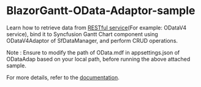 # BlazorGantt-OData-Adaptor-sample
Learn how to retrieve data from [RESTful service](https://blazor.syncfusion.com/documentation/common/data-binding/restful-service-binding)(For example: ODataV4 service), bind it to Syncfusion Gantt Chart component using ODataV4Adaptor of SfDataManager, and perform CRUD operations.

Note : Ensure to modify the path of OData.mdf in appsettings.json of ODataAdap based on your local path, before running the above attached sample.


For more details, refer to the [documentation](https://blazor.syncfusion.com/documentation/gantt-chart/data-binding#binding-with-odata-v4-services).
